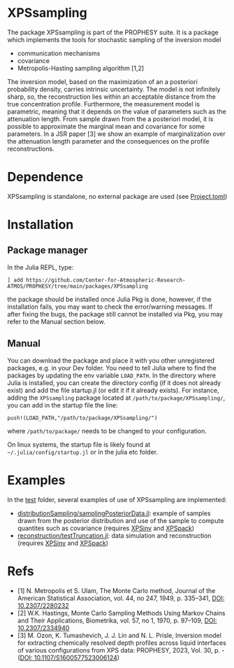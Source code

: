 # XPSsampling

The package XPSsampling is part of the PROPHESY suite. It is a package which implements the tools for stochastic sampling of the inversion model

 - communication mechanisms
 - covariance 
 - Metropolis-Hasting sampling algorithm [1,2]

The inversion model, based on the maximization of an a posteriori probability density, carries intrinsic uncertainty. The model is not infinitely sharp, so, the reconstruction lies within an acceptable distance from the true concentration profile. Furthermore, the measurement model is parametric, meaning that it depends on the value of parameters such as the attenuation length. From sample drawn from the a posteriori model, it is possible to approximate the marginal mean and covariance for some parameters. In a JSR paper [3] we show an example of marginalization over the attenuation length parameter and the consequences on the profile reconstructions.

# Dependence

XPSsampling is standalone, no external package are used  (see [Project.toml](Project.toml))

# Installation

## Package manager

In the Julia REPL, type:

```
] add https://github.com/Center-for-Atmospheric-Research-ATMOS/PROPHESY/tree/main/packages/XPSsampling
```

the package should be installed once Julia Pkg is done, however, if the installation fails, you may want to check the error/warning messages. If after fixing the bugs, the package still cannot be installed via Pkg, you may refer to the Manual section below.

## Manual

You can download the package and place it with you other unregistered packages, e.g. in your Dev folder.
You need to tell Julia where to find the packages by updating the env variable `LOAD_PATH`. In the directory where Julia is installed, you can create the directory config (if it does not already exist) and add the file startup.jl (or edit it if it already exists). For instance, adding the `XPSsampling` package located at `/path/to/package/XPSsampling/`, you can add in the startup file the line:

`push!(LOAD_PATH,"/path/to/package/XPSsampling/")`

where `/path/to/package/` needs to be changed to your configuration.


On linux systems, the startup file is likely found at `~/.julia/config/startup.jl` or in the julia etc folder.



# Examples

In the [test](../../test/) folder, several examples of use of XPSsampling are implemented:

 - [distributionSampling/samplingPosteriorData.jl](../../test/distributionSampling/samplingPosteriorData.jl): example of samples drawn from the posterior distribution and use of the sample to compute quantites such as covariance (requires [XPSinv](../XPSinv/) and [XPSpack](../XPSpack/))
 - [reconstruction/testTruncation.jl](../../test/reconstruction/testTruncation.jl): data simulation and reconstruction (requires [XPSinv](../XPSinv/) and [XPSpack](../XPSpack/))


# Refs

- [1] N. Metropolis et S. Ulam, The Monte Carlo method,  Journal of the American Statistical Association, vol. 44, no 247, 1949, p. 335–341, [DOI: 10.2307/2280232](https://www.doi.org/10.2307/2280232)
- [2] W.K. Hastings, Monte Carlo Sampling Methods Using Markov Chains and Their Applications, Biometrika, vol. 57, no 1, 1970, p. 97–109, [DOI: 10.2307/2334940](https://www.doi.org/10.2307/2334940)
- [3] M. Ozon, K. Tumashevich, J. J. Lin and N. L. Prisle,  Inversion model for extracting chemically resolved depth profiles across liquid interfaces of various configurations from XPS data: PROPHESY, 2023, Vol. 30, p. - ([DOI: 10.1107/S1600577523006124](https://www.doi.org/10.1107/S1600577523006124))